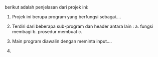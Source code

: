 berikut adalah penjelasan dari projek ini: 
1. Projek ini berupa program yang berfungsi sebagai....
2. Terdiri dari beberapa sub-program dan header antara lain :
  a. fungsi membagi
  b. prosedur membuat 
  c. 
  
4. Main program diawalin dengan meminta input....
5. 
